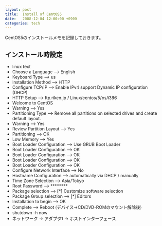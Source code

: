 ```yaml
---
layout: post
title:  Install of CentOS5
date:   2008-12-04 12:00:00 +0900
categories: tech
---
```


CentOS5のインストールメモを記録しておきます。

## インストール時設定

  * linux text<enter>
  * Choose a Language --> English
  * Keyboard Type --> us
  * Installation Method --> HTTP
  * Configure TCP/IP --> Enable IPv4 support Dynamic IP configuration (DHCP)
  * HTTP Setup --> ftp.riken.jp / Linux/centos/5/os/i386
  * Welcome to CentOS
  * Warning --> Yes
  * Partitioning Type --> Remove all partitions on selected drives and create default layout.
  * Warning --> Yes
  * Review Partition Layout --> Yes
  * Partitioning --> OK
  * Low Memory --> Yes
  * Boot Loader Configuration --> Use GRUB Boot Loader
  * Boot Loader Configuration --> OK
  * Boot Loader Configuration --> OK
  * Boot Loader Configuration --> OK
  * Boot Loader Configuration --> OK
  * Configure Network Interface --> No
  * Hostname Configuration --> automatically via DHCP / manually 
  * Time Zone Selection --> Asia/Tokyo
  * Root Password --> ********
  * Package selection --> [*] Customize software selection
  * Package Group selection --> [*] Editors
  * Installation to begin --> OK
  * Complete --> Reboot (デバイス->CD/DVD-ROMのマウント解除後)
  * shutdown -h now
  * ネットワーク -> アダプタ1 -> ホストインターフェース
